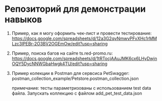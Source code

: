 # Репозиторий для демонстрации навыков
1) Пример, как я могу оформить чек-лист и провести тестирование:
  https://docs.google.com/spreadsheets/d/12a3G2qvNmwvPFvXHc1rMMLzc3lPEBr-2O3BV2OGEmOw/edit?usp=sharing

2) Пример, поиска багов на сайте ts.red-promo.ru:
   https://docs.google.com/spreadsheets/d/1tRTocjAAuJMK6cx6LHyDwjnOQY5DycNNWGbaHwgk4TU/edit?usp=sharing

3) Пример колекции в Postman для сервсиса PetSwagger: postman_collection_example/Petstore.postman_collection.json
 
   примечание: тесты параметризованы с использованием test data файла. Запускать коллекцию с файлом add_pet_test_data.json
